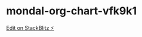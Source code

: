 # mondal-org-chart-vfk9k1

[Edit on StackBlitz ⚡️](https://stackblitz.com/edit/mondal-org-chart-vfk9k1)